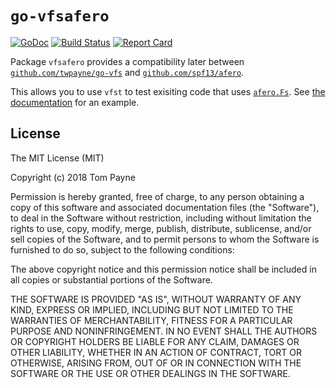 # `go-vfsafero`

[![GoDoc](https://godoc.org/github.com/twpayne/go-vfsafero?status.svg)](https://godoc.org/github.com/twpayne/go-vfsafero)
[![Build Status](https://travis-ci.org/twpayne/go-vfsafero.svg?branch=master)](https://travis-ci.org/twpayne/go-vfsafero)
[![Report Card](https://goreportcard.com/badge/github.com/twpayne/go-vfsafero)](https://goreportcard.com/report/github.com/twpayne/go-vfsafero)

Package `vfsafero` provides a compatibility later between
[`github.com/twpayne/go-vfs`](https://github.com/twpayne/go-vfs) and
[`github.com/spf13/afero`](https://github.com/spf13/afero).

This allows you to use `vfst` to test exisiting code that uses
[`afero.Fs`](https://godoc.org/github.com/spf13/afero#Fs). See [the
documentation](https://godoc.org/github.com/twpayne/go-vfsafero) for an
example.


## License

The MIT License (MIT)

Copyright (c) 2018 Tom Payne

Permission is hereby granted, free of charge, to any person obtaining a copy of
this software and associated documentation files (the "Software"), to deal in
the Software without restriction, including without limitation the rights to
use, copy, modify, merge, publish, distribute, sublicense, and/or sell copies
of the Software, and to permit persons to whom the Software is furnished to do
so, subject to the following conditions:

The above copyright notice and this permission notice shall be included in all
copies or substantial portions of the Software.

THE SOFTWARE IS PROVIDED "AS IS", WITHOUT WARRANTY OF ANY KIND, EXPRESS OR
IMPLIED, INCLUDING BUT NOT LIMITED TO THE WARRANTIES OF MERCHANTABILITY,
FITNESS FOR A PARTICULAR PURPOSE AND NONINFRINGEMENT. IN NO EVENT SHALL THE
AUTHORS OR COPYRIGHT HOLDERS BE LIABLE FOR ANY CLAIM, DAMAGES OR OTHER
LIABILITY, WHETHER IN AN ACTION OF CONTRACT, TORT OR OTHERWISE, ARISING FROM,
OUT OF OR IN CONNECTION WITH THE SOFTWARE OR THE USE OR OTHER DEALINGS IN THE
SOFTWARE.
